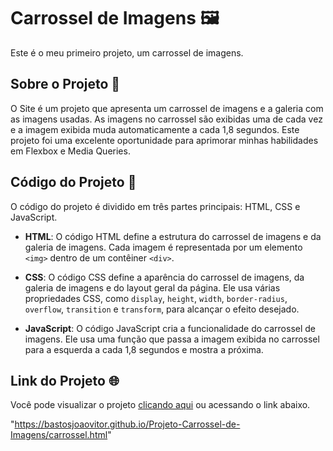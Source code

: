 # Carrossel de Imagens :framed_picture:

Este é o meu primeiro projeto, um carrossel de imagens.

## Sobre o Projeto :memo:

O Site é um projeto que apresenta um carrossel de imagens e a galeria com as imagens usadas. As imagens no carrossel são exibidas uma de cada vez e a imagem exibida muda automaticamente a cada 1,8 segundos. Este projeto foi uma excelente oportunidade para aprimorar minhas habilidades em Flexbox e Media Queries.

## Código do Projeto :scroll:

O código do projeto é dividido em três partes principais: HTML, CSS e JavaScript.

- **HTML**: O código HTML define a estrutura do carrossel de imagens e da galeria de imagens. Cada imagem é representada por um elemento `<img>` dentro de um contêiner `<div>`.

- **CSS**: O código CSS define a aparência do carrossel de imagens, da galeria de imagens e do layout geral da página. Ele usa várias propriedades CSS, como `display`, `height`, `width`, `border-radius`, `overflow`, `transition` e `transform`, para alcançar o efeito desejado.

- **JavaScript**: O código JavaScript cria a funcionalidade do carrossel de imagens. Ele usa uma função que passa a imagem exibida no carrossel para a esquerda a cada 1,8 segundos e mostra a próxima.

## Link do Projeto :globe_with_meridians:

Você pode visualizar o projeto [clicando aqui](https://bastosjoaovitor.github.io/Projeto-Carrossel-de-Imagens/carrossel.html) ou acessando o link abaixo.

"https://bastosjoaovitor.github.io/Projeto-Carrossel-de-Imagens/carrossel.html"